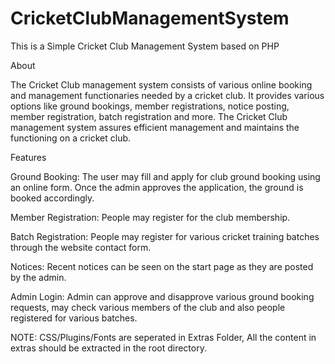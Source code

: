 # CricketClubManagementSystem

This is a Simple Cricket Club Management System based on PHP

About

The Cricket Club management system consists of various online booking and management functionaries needed by a cricket club. It provides various options like ground bookings, member registrations, notice posting, member registration, batch registration and more. The Cricket Club management system assures efficient management and maintains the functioning on a cricket club.

Features

Ground Booking: The user may fill and apply for club ground booking using an online form. Once the admin approves the application, the ground is booked accordingly.

Member Registration: People may register for the club membership.

Batch Registration: People may register for various cricket training batches through the website contact form.

Notices: Recent notices can be seen on the start page as they are posted by the admin.

Admin Login: Admin can approve and disapprove various ground booking requests, may check various members of the club and also people registered for various batches.



NOTE: CSS/Plugins/Fonts are seperated in Extras Folder, All the content in extras should be extracted in the root directory.
